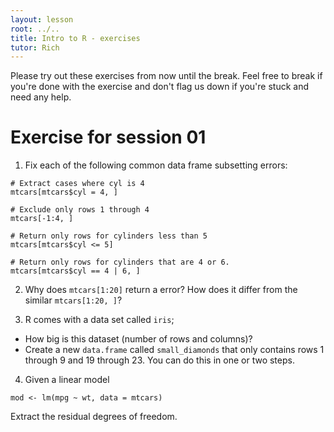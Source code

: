 ```yaml
---
layout: lesson
root: ../..
title: Intro to R - exercises
tutor: Rich
---
```


Please try out these exercises from now until the break. Feel free to break if you're done with the exercise and don't flag us down if you're stuck and need any help.

# Exercise for session 01

1. Fix each of the following common data frame subsetting errors:

```
# Extract cases where cyl is 4
mtcars[mtcars$cyl = 4, ]

# Exclude only rows 1 through 4
mtcars[-1:4, ]

# Return only rows for cylinders less than 5
mtcars[mtcars$cyl <= 5]

# Return only rows for cylinders that are 4 or 6.
mtcars[mtcars$cyl == 4 | 6, ]
```

2. Why does `mtcars[1:20]` return a error? How does it differ from the similar `mtcars[1:20, ]`?


3. R comes with a data set called `iris`;

* How big is this dataset (number of rows and columns)?
* Create a new `data.frame` called `small_diamonds` that only contains rows 1 through 9 and 19 through 23. You can do this in one or two steps.

4. Given a linear model

```
mod <- lm(mpg ~ wt, data = mtcars)
```

Extract the residual degrees of freedom.

